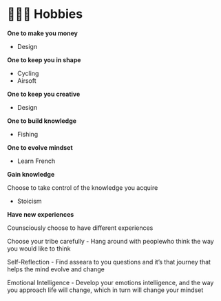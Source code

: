 # 🤸🏻‍♂️ Hobbies

**One to make you money**

- Design

**One to keep you in shape**

- Cycling
- Airsoft

**One to keep you creative**

- Design

**One to build knowledge**

- Fishing

**One to evolve mindset**

- Learn French

**Gain knowledge**

Choose to take control of the knowledge you acquire

- Stoicism

**Have new experiences**

Counsciously choose to have different experiences

Choose your tribe carefully - Hang around with peoplewho think the way you would like to think

Self-Reflection - Find asseara to you questions and it’s that journey that helps the mind evolve and change

Emotional Intelligence - Develop your emotions intelligence, and the way you approach life will change, which in turn will change your mindset
